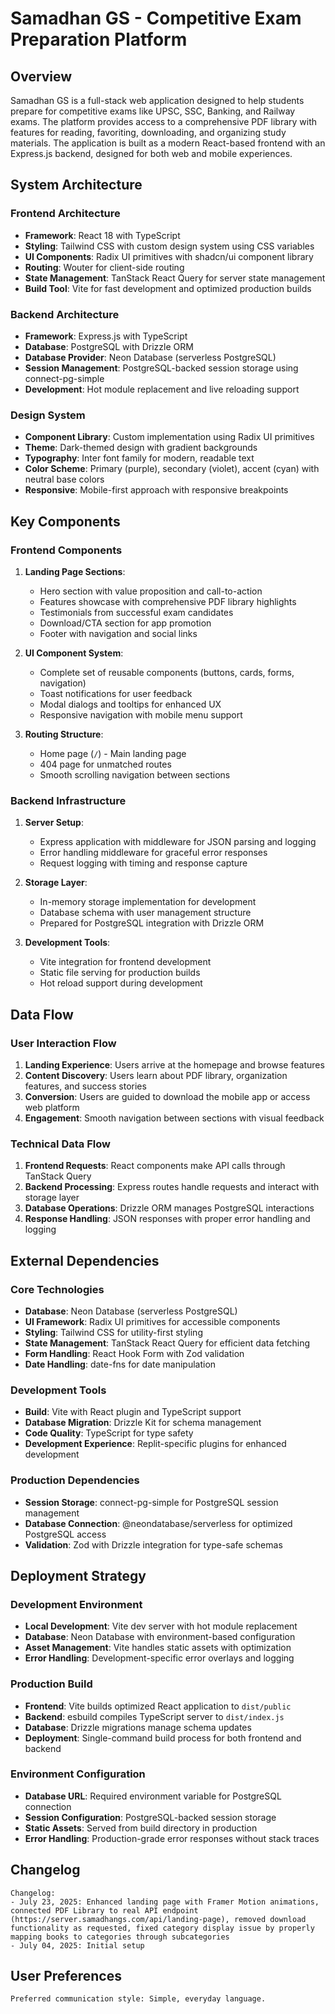 # Samadhan GS - Competitive Exam Preparation Platform

## Overview

Samadhan GS is a full-stack web application designed to help students prepare for competitive exams like UPSC, SSC, Banking, and Railway exams. The platform provides access to a comprehensive PDF library with features for reading, favoriting, downloading, and organizing study materials. The application is built as a modern React-based frontend with an Express.js backend, designed for both web and mobile experiences.

## System Architecture

### Frontend Architecture
- **Framework**: React 18 with TypeScript
- **Styling**: Tailwind CSS with custom design system using CSS variables
- **UI Components**: Radix UI primitives with shadcn/ui component library
- **Routing**: Wouter for client-side routing
- **State Management**: TanStack React Query for server state management
- **Build Tool**: Vite for fast development and optimized production builds

### Backend Architecture
- **Framework**: Express.js with TypeScript
- **Database**: PostgreSQL with Drizzle ORM
- **Database Provider**: Neon Database (serverless PostgreSQL)
- **Session Management**: PostgreSQL-backed session storage using connect-pg-simple
- **Development**: Hot module replacement and live reloading support

### Design System
- **Component Library**: Custom implementation using Radix UI primitives
- **Theme**: Dark-themed design with gradient backgrounds
- **Typography**: Inter font family for modern, readable text
- **Color Scheme**: Primary (purple), secondary (violet), accent (cyan) with neutral base colors
- **Responsive**: Mobile-first approach with responsive breakpoints

## Key Components

### Frontend Components
1. **Landing Page Sections**:
   - Hero section with value proposition and call-to-action
   - Features showcase with comprehensive PDF library highlights
   - Testimonials from successful exam candidates
   - Download/CTA section for app promotion
   - Footer with navigation and social links

2. **UI Component System**:
   - Complete set of reusable components (buttons, cards, forms, navigation)
   - Toast notifications for user feedback
   - Modal dialogs and tooltips for enhanced UX
   - Responsive navigation with mobile menu support

3. **Routing Structure**:
   - Home page (`/`) - Main landing page
   - 404 page for unmatched routes
   - Smooth scrolling navigation between sections

### Backend Infrastructure
1. **Server Setup**:
   - Express application with middleware for JSON parsing and logging
   - Error handling middleware for graceful error responses
   - Request logging with timing and response capture

2. **Storage Layer**:
   - In-memory storage implementation for development
   - Database schema with user management structure
   - Prepared for PostgreSQL integration with Drizzle ORM

3. **Development Tools**:
   - Vite integration for frontend development
   - Static file serving for production builds
   - Hot reload support during development

## Data Flow

### User Interaction Flow
1. **Landing Experience**: Users arrive at the homepage and browse features
2. **Content Discovery**: Users learn about PDF library, organization features, and success stories
3. **Conversion**: Users are guided to download the mobile app or access web platform
4. **Engagement**: Smooth navigation between sections with visual feedback

### Technical Data Flow
1. **Frontend Requests**: React components make API calls through TanStack Query
2. **Backend Processing**: Express routes handle requests and interact with storage layer
3. **Database Operations**: Drizzle ORM manages PostgreSQL interactions
4. **Response Handling**: JSON responses with proper error handling and logging

## External Dependencies

### Core Technologies
- **Database**: Neon Database (serverless PostgreSQL)
- **UI Framework**: Radix UI primitives for accessible components
- **Styling**: Tailwind CSS for utility-first styling
- **State Management**: TanStack React Query for efficient data fetching
- **Form Handling**: React Hook Form with Zod validation
- **Date Handling**: date-fns for date manipulation

### Development Tools
- **Build**: Vite with React plugin and TypeScript support
- **Database Migration**: Drizzle Kit for schema management
- **Code Quality**: TypeScript for type safety
- **Development Experience**: Replit-specific plugins for enhanced development

### Production Dependencies
- **Session Storage**: connect-pg-simple for PostgreSQL session management
- **Database Connection**: @neondatabase/serverless for optimized PostgreSQL access
- **Validation**: Zod with Drizzle integration for type-safe schemas

## Deployment Strategy

### Development Environment
- **Local Development**: Vite dev server with hot module replacement
- **Database**: Neon Database with environment-based configuration
- **Asset Management**: Vite handles static assets with optimization
- **Error Handling**: Development-specific error overlays and logging

### Production Build
- **Frontend**: Vite builds optimized React application to `dist/public`
- **Backend**: esbuild compiles TypeScript server to `dist/index.js`
- **Database**: Drizzle migrations manage schema updates
- **Deployment**: Single-command build process for both frontend and backend

### Environment Configuration
- **Database URL**: Required environment variable for PostgreSQL connection
- **Session Configuration**: PostgreSQL-backed session storage
- **Static Assets**: Served from build directory in production
- **Error Handling**: Production-grade error responses without stack traces

## Changelog

```
Changelog:
- July 23, 2025: Enhanced landing page with Framer Motion animations, connected PDF Library to real API endpoint (https://server.samadhangs.com/api/landing-page), removed download functionality as requested, fixed category display issue by properly mapping books to categories through subcategories
- July 04, 2025: Initial setup
```

## User Preferences

```
Preferred communication style: Simple, everyday language.
```